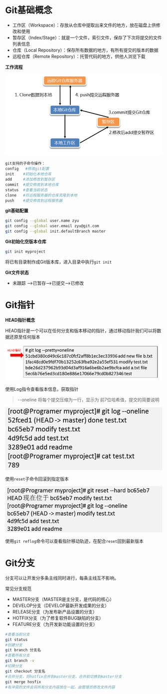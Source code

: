 # Git基础概念

- 工作区（Workspace）：存放从仓库中提取出来文件的地方，放在磁盘上供修改和使用
- 暂存区（Index/Stage）：就是一个文件，索引文件，保存了下次将提交的文件列表信息
- 仓库（Local Repository）：保存所有数据的地方，有所有提交的版本的数据
- 远程仓库（Remote Repository）：托管代码的地方，供他人浏览下载

**工作流程**

![image-20250527141840270](./image-20250527141840270.png)

```bash
git支持的子命令操作：
config   #修改git配置
init 	#初始化本地仓库
add 	#添加修改到暂存区
commit 	#提交修改到本地仓库
status 	#查看当前状态
clone 	#将远程服务器的仓库克隆到本地
push 	#提交修改到远程服务器
```

**git基础配置**

```bash
git config --global user.name zyu
git config --global user.email zyu@git.com
git config --global init.defaultBranch master
```

**Git初始化空版本仓库**

```bash
git init myproject
```

将已有目录制作成Git版本库，进入目录中执行`git init`

**Git文件状态**

- 未跟踪 ——>已暂存——>已提交——>已修改

# Git指针

**HEAD指针概念**

HEAD指针是一个可以在任何分支和版本移动的指针，通过移动指针我们可以将数据还原至任何版本

![image-20250527163311261](./image-20250527163311261.png)

使用Log指令查看版本信息，获取指针

> --oneline 将每个提交压缩为一行，显示为 前7位哈希值，提交的简要说明

![image-20250527164324079](./image-20250527164324079.png)

使用`reset`子命令回滚到指定版本

![image-20250527164407910](./image-20250527164407910.png)

使用`git reflog`命令可以查看指针移动轨迹，在配合`reset`回到最新版本

# Git分支

分支可以让开发分多条主线同时进行，每条主线互不影响。

常见分支规范

- MASTER分支（MASTER是主分支，是代码的核心）
- DEVELOP分支（DEVELOP最新开发成果的分支）
- RELEASE分支（为发布新产品设置的分支）
- HOTFIX分支（为了修复软件BUG缺陷的分支）
- FEATURE分支（为开发新功能设置的分支）

```bash
#查看当前分支
git status
#创建分支
git branch 分支名
#查看所有分支
git branch -v
#切换分支
git checkout 分支名
#合并分支，将hotfix合并到master分支，合并前切换到master分支
git merge hosfix
#有冲突的文件会将所有分支内容放在一起，由管理员修改文件内容
```

